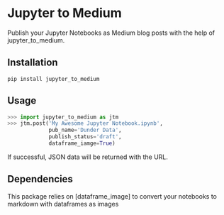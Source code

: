 # Jupyter to Medium

Publish your Jupyter Notebooks as Medium blog posts with the help of jupyter_to_medium.

## Installation

`pip install jupyter_to_medium`

## Usage

```python
>>> import jupyter_to_medium as jtm
>>> jtm.post('My Awesome Jupyter Notebook.ipynb',
             pub_name='Dunder Data',
             publish_status='draft',
             dataframe_iamge=True)
```

If successful, JSON data will be returned with the URL. 

## Dependencies

This package relies on [dataframe_image] to convert your notebooks to markdown with dataframes
as images
